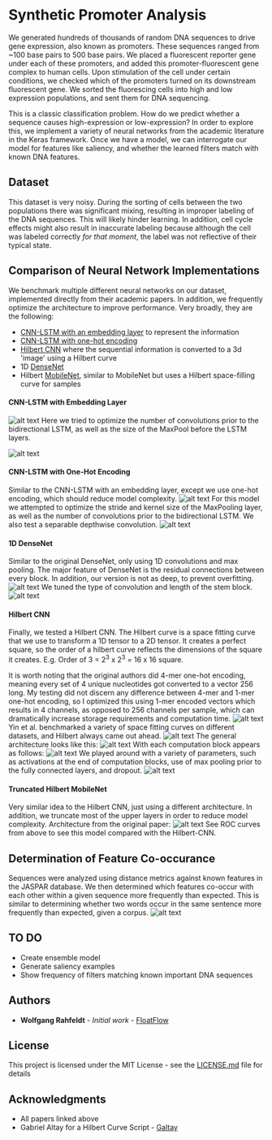 
# Synthetic Promoter Analysis

We generated hundreds of thousands of random DNA sequences to drive gene expression, also known as promoters. These sequences ranged from ~100 base pairs to 500 base pairs. 
We placed a fluorescent reporter gene under each of these promoters, and added this promoter-fluorescent gene complex to human cells. 
Upon stimulation of the cell under certain conditions, we checked which of the promoters turned on its downstream fluorescent gene. 
We sorted the fluorescing cells into high and low expression populations, and sent them for DNA sequencing. 

This is a classic classification problem. How do we predict whether a sequence causes high-expression or low-expression? In order to explore this, we implement a variety of neural networks from the academic literature in the Keras framework. Once we have a model, we can interrogate our model for features like saliency, and whether the learned filters match with known DNA features. 
## Dataset
This dataset is very noisy. During the sorting of cells between the two populations there was significant mixing, resulting in improper labeling of the DNA sequences. This will likely hinder learning. In addition, cell cycle effects might also result in inaccurate labeling because although the cell  was labeled correctly *for that moment*, the label was not reflective of their typical state. 

## Comparison of Neural Network Implementations

We benchmark multiple different neural networks on our dataset, implemented directly from their academic papers. In addition, we frequently optimize the architecture to improve performance. Very broadly, they are the following: 
* [CNN-LSTM with an embedding layer](https://www.ncbi.nlm.nih.gov/pmc/articles/PMC5747425/pdf/pone.0188129.pdf) to represent the information
* [CNN-LSTM with one-hot encoding](https://www.ncbi.nlm.nih.gov/pmc/articles/PMC4914104/)
* [Hilbert CNN](https://openreview.net/forum?id=HJvvRoe0W) where the sequential information is converted to a 3d 'image' using a Hilbert curve
* 1D [DenseNet](https://arxiv.org/pdf/1608.06993.pdf)
* Hilbert [MobileNet](https://arxiv.org/pdf/1704.04861.pdf), similar to MobileNet but uses a Hilbert space-filling curve for samples

#### CNN-LSTM with Embedding Layer
![alt text](https://github.com/FloatFlow/SyntheticPromoter/blob/master/readme_figures/embedded_fig.png)
Here we tried to optimize the number of convolutions prior to the bidirectional LSTM, as well as the size of the MaxPool before the LSTM layers. 

![alt text](https://github.com/FloatFlow/SyntheticPromoter/blob/master/readme_figures/embedded_roc.png)

#### CNN-LSTM with One-Hot Encoding
Similar to the CNN-LSTM with an embedding layer, except we use one-hot encoding, which should reduce model complexity. 
![alt text](https://github.com/FloatFlow/SyntheticPromoter/blob/master/readme_figures/cnnlstm_fig.png)
For this model we attempted to optimize the stride and kernel size of the MaxPooling layer, as well as the number of convolutions prior to the bidirectional LSTM. We also test a separable depthwise convolution. 
![alt text](https://github.com/FloatFlow/SyntheticPromoter/blob/master/readme_figures/cnnlstm_roc.png)

#### 1D DenseNet 
Similar to the original DenseNet, only using 1D convolutions and max pooling. The major feature of DenseNet is the residual connections between every block. In addition, our version is not as deep, to prevent overfitting. 
![alt text](https://github.com/FloatFlow/SyntheticPromoter/blob/master/readme_figures/densenet_fig.png)
We tuned the type of convolution and length of the stem block. 
![alt text](https://github.com/FloatFlow/SyntheticPromoter/blob/master/readme_figures/1ddense_roc.png)

#### Hilbert CNN
Finally, we tested a Hilbert CNN. The Hilbert curve is a space fitting curve that we use to transform a 1D tensor to a 2D tensor. It creates a perfect square, so the order of a hilbert curve reflects the dimensions of the square it creates. E.g. Order of 3 = 2<sup>3</sup>  x 2<sup>3</sup> = 16 x 16 square.

 It is worth noting that the original authors did 4-mer one-hot encoding, meaning every set of 4 unique nucleotides got converted to a vector 256 long. My testing did not discern any difference between 4-mer and 1-mer one-hot encoding, so I optimized this using 1-mer encoded vectors which results in 4 channels, as opposed to 256 channels per sample, which can dramatically increase storage requirements and computation time. 
![alt text](https://github.com/FloatFlow/SyntheticPromoter/blob/master/readme_figures/hilbert_curvetrunc.png)
Yin et al. benchmarked a variety of space fitting curves on different datasets, and Hilbert always came out ahead. 
![alt text](https://github.com/FloatFlow/SyntheticPromoter/blob/master/readme_figures/mappingstrats.png)
The general architecture looks like this:
![alt text](https://github.com/FloatFlow/SyntheticPromoter/blob/master/readme_figures/hilbertcnn.png)
With each computation block appears as follows:
![alt text](https://github.com/FloatFlow/SyntheticPromoter/blob/master/readme_figures/hilbertcnn_residualblock.png)
We played around with a variety of parameters, such as activations at the end of computation blocks, use of max pooling prior to the fully connected layers, and dropout. 
![alt text](https://github.com/FloatFlow/SyntheticPromoter/blob/master/readme_figures/hilbert_roc.png)
#### Truncated Hilbert MobileNet
Very similar idea to the Hilbert CNN, just using a different architecture. In addition, we truncate most of the upper layers in order to reduce model complexity. Architecture from the original paper: 
![alt text](https://github.com/FloatFlow/SyntheticPromoter/blob/master/readme_figures/mobilenet_fig.png)
See ROC curves from above to see this model compared with the Hilbert-CNN. 

## Determination of Feature Co-occurance

Sequences were analyzed using distance metrics against known features in the JASPAR database. 
We then determined which features co-occur with each other within a given sequence more frequently than expected.
This is similar to determining whether two words occur in the same sentence more frequently than expected, given a corpus. 
![alt text](https://github.com/FloatFlow/SyntheticPromoter/blob/master/readme_figures/feature_cooc.png)
## TO DO
* Create ensemble model
* Generate saliency examples
* Show frequency of filters matching known important DNA sequences

## Authors

* **Wolfgang Rahfeldt** - *Initial work* - [FloatFlow](https://github.com/FloatFlow)


## License

This project is licensed under the MIT License - see the [LICENSE.md](LICENSE.md) file for details

## Acknowledgments

* All papers linked above
* Gabriel Altay for a Hilbert Curve Script - [Galtay](https://github.com/galtay)
